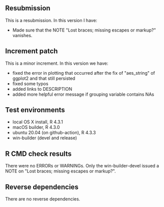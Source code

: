 ## Resubmission
This is a resubmission. In this version I have:
* Made sure that the NOTE "Lost braces; missing escapes or markup?" vanishes.

## Increment patch
This is a minor increment. In this version we have:
- fixed the error in plotting that occurred after the fix of "aes_string" of ggplot2
  and that still persisted
- fixed some typos
- added links to DESCRIPTION
- added more helpful error message if grouping variable contains NAs

## Test environments
* local OS X install, R 4.3.1
* macOS builder, R 4.3.0
* ubuntu 20.04 (on github-action), R 4.3.3
* win-builder (devel and release)

## R CMD check results
There were no ERRORs or WARNINGs.
Only the win-builder-devel issued a NOTE on "Lost braces; missing escapes or markup?".

## Reverse dependencies
There are no reverse dependencies.
